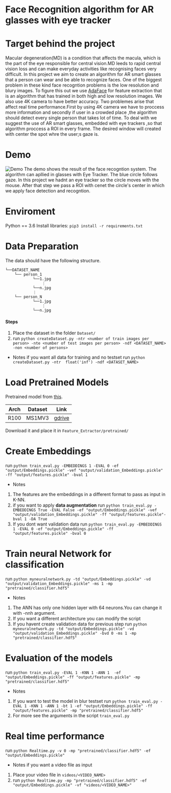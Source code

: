 ﻿# Face Recognition algorithm for AR glasses with eye tracker

# Target behind the project
Macular degeneration(MD) is a condition that affects the macula, which 
is the part of the eye responsible for central vision.MD leeds to rapid 
central vision loss and can make everyday activities like  recognising 
faces very difficult. In this project we aim to create an algorithm for 
AR smart glasses that a person can wear and be able to recognize faces.
One of the biggest problem in these kind face recogntion problems is the
low resolution and blury images. To figure this out we use [AdaFace](https://arxiv.org/abs/2204.00964)
for feature extraction that is an algorithm that has trained in both high 
and low resolution images. We also use 4K camera to have better accuracy.
Two problemes arise that affect real time performance.First by using 4K
camera we have to proccess more information and secondly if user in a 
crowded place ,the algorithm should detect every single person that takes
lot of time. To deal with we suggest the use of  AR smart glasses, embedded 
with eye trackers ,so that algorithm proccess a ROI in every frame. The 
desired window will created with center the spot whre the user;s gaze is.

# Demo 
![Demo](assets/demo.gif)
The demo shows the result of the face recogntion system. The algorithm can apllied
in glasses with Eye Tracker. The blue circle follows gaze. In this project we hadnt
an eye tracker so the circle moves with the mouse. After that step we pass a ROI with
cenet the circle's center in which we apply face detection and recogntion.

# Enviroment
Python == 3.6
Install libraries: `pip3 install -r requirements.txt`

# Data Preparation
The data should have the following structure.
```
└──DATASET_NAME
    └── person_1
            └──1.jpg
                ⋮
            └──n.jpg
            ⋮
    └── person_N                                                                                  
            └──1.jpg
                ⋮
            └──n.jpg                                                                             
```
#### Steps
1. Place the dataset in the folder `Dataset/`
2. run
    `python createDataset.py -ntr <number of train images per person> -nte <number of test images per person> -ndf <DATASET_NAME> -non <number of persons>`
- Notes
   if you want all data for training and no testset run
    `python createDataset.py -ntr  float('inf') -ndf <DATASET_NAME>`

# Load Pretrained Models
Pretrained model from [this](https://github.com/mk-minchul/AdaFace).

| Arch | Dataset    | Link                                                                                         |
|------|------------|----------------------------------------------------------------------------------------------|
| R100 | MS1MV3     | [gdrive](https://drive.google.com/file/d/1hRI8YhlfTx2YMzyDwsqLTOxbyFVOqpSI/view?usp=sharing) |

Download it and place it in `Feature_Extractor/pretrained/`

# Create Embeddings
run 
  `python train_eval.py -EMBEDDINGS 1 -EVAL 0 -ef "output/Embeddings.pickle" -vef "output/validation_Embeddings.pickle" -ff "output/features.pickle" -bval 1`
- Notes
1. The features are the embeddings in a different format to pass as input in K-NN.
2. if you want to apply **data augmentation** run
  `python train_eval.py -EMBEDDINGS True -EVAL False -ef "output/Embeddings.pickle" -vef "output/validation_Embeddings.pickle" -ff "output/features.pickle"-bval 1 -DA True`
3. If you dont want validation data run
    `python train_eval.py -EMBEDDINGS 1 -EVAL 0 -ef "output/Embeddings.pickle" -ff "output/features.pickle" -bval 0`

# Train neural Network for classification
run
  `python myneuralnetwork.py -td "output/Embeddings.pickle" -vd "output/validation_Embeddings.pickle" -ms 1 -mp "pretrained/classifier.hdf5"`
- Notes
1. The ANN has only one hidden layer with 64 neurons.You can change it with -nnh <Number of Neurons> argument.
2. If you want a different architecture you can modify the script 
3. If you havent create validation data for previous step run
    `python myneuralnetwork.py -td "output/Embeddings.pickle" -vd "output/validation_Embeddings.pickle" -bvd 0 -ms 1 -mp "pretrained/classifier.hdf5"`

# Evaluation of the models
run
  `python train_eval.py -EVAL 1 -KNN 1 -ANN 1  -ef "output/Embeddings.pickle" -ff "output/features.pickle" -mp "pretrained/classifier.hdf5"`
- Notes
1. If you want to test the model in blur testset run
  `python train_eval.py -EVAL 1 -KNN 1 -ANN 1 -bt 1 -ef "output/Embeddings.pickle" -ff "output/features.pickle" -mp "pretrained/classifier.hdf5"`
2. For more see the arguments in the script `train_eval.py`

# Real time performance
run
  `python Realtime.py -v 0 -mp "pretrained/classifier.hdf5" -ef "output/Embeddings.pickle"`
- Notes
  if you want a video file as input 
1. Place your video file in `videos/<VIDEO_NAME>`
2. run
    `python Realtime.py -mp "pretrained/classifier.hdf5" -ef "output/Embeddings.pickle" -vf "videos/<VIDEO_NAME>"`


